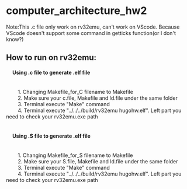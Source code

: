 # computer_architecture_hw2
Note:This .c file only work on rv32emu, can't work on VScode. Because VScode doesn't support  some command in getticks function(or I don't know?)</br>
<h2>How to run on rv32emu:</br></h2>
<h4>&emsp; Using .c file to generate .elf file</h4></br>
&emsp;&emsp; 1. Changing Makefile_for_C filename to Makefile</br>
&emsp;&emsp; 2. Make sure your c.file, Makefile and ld.file under the same folder</br>
&emsp;&emsp; 3. Terminal execute "Make" command</br>
&emsp;&emsp; 4. Terminal execute "../../../build/rv32emu hugohw.elf". Left part you need to check your rv32emu.exe path</br>
</br>

<h4>&emsp; Using .S file to generate .elf file</h4></br>
&emsp;&emsp; 1. Changing Makefile_for_S filename to Makefile</br>
&emsp;&emsp; 2. Make sure your S.file, Makefile and ld.file under the same folder</br>
&emsp;&emsp; 3. Terminal execute "Make" command</br>
&emsp;&emsp; 4. Terminal execute "../../../build/rv32emu hugohw.elf". Left part you need to check your rv32emu.exe path</br>
